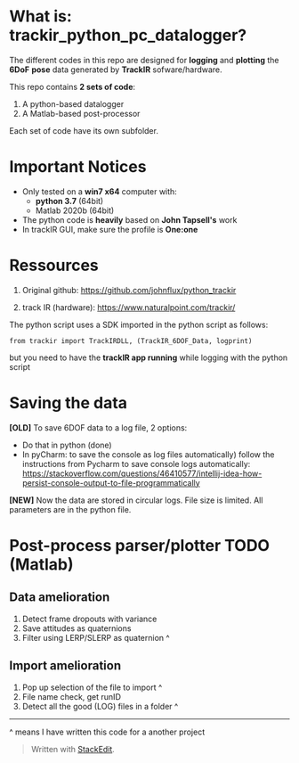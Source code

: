 
# What is: trackir_python_pc_datalogger?

The different codes in this repo are designed for **logging** and **plotting** the **6DoF** **pose** data generated by **TrackIR** sofware/hardware.

This repo contains **2 sets of code**: 

 1. A python-based datalogger 
 2. A Matlab-based post-processor 

Each set of code have its own subfolder.

# Important Notices

 - Only tested on a **win7 x64** computer with:
	 -  **python 3.7** (64bit)
	 -  Matlab 2020b (64bit)
 - The python code is **heavily** based on **John Tapsell's** work
 - In trackIR GUI, make sure the profile is **One:one**

# Ressources

1. Original github: https://github.com/johnflux/python_trackir

1. track IR (hardware): https://www.naturalpoint.com/trackir/

The python script uses a SDK imported in the python script as follows: 

    from trackir import TrackIRDLL, (TrackIR_6DOF_Data, logprint) 

but you need to have the **trackIR app running** while logging with the python script
  
# Saving the data 

**[OLD]** To save 6DOF data to a log file, 2 options:

 - Do that in python (done) 
 - In pyCharm: to save the console as log files
   automatically) follow the instructions from Pycharm to save console
   logs automatically:
   https://stackoverflow.com/questions/46410577/intellij-idea-how-persist-console-output-to-file-programmatically
   
**[NEW]** Now the data are stored in circular logs. File size is limited. All parameters are in the python file.

# Post-process parser/plotter TODO (Matlab)

## Data amelioration
1. Detect frame dropouts with variance
1. Save attitudes as quaternions
1. Filter using LERP/SLERP as quaternion ^

## Import amelioration
1. Pop up selection of the file to import ^
1. File name check, get runID
1. Detect all the good (LOG) files in a folder ^
  
  ---

^ means I have written this code for a another project


> Written with [StackEdit](https://stackedit.io/).
